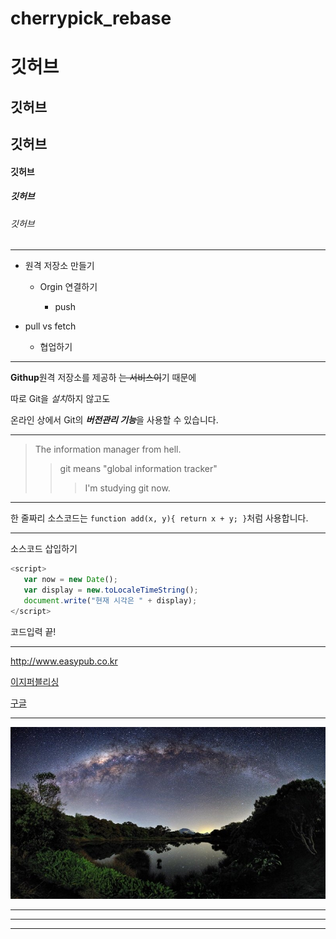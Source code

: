 # cherrypick_rebase

# 깃허브

## 깃허브

## 깃허브

#### 깃허브

##### 깃허브

###### 깃허브

---

- 원격 저장소 만들기

  + Orgin 연결하기

    * push

- pull vs fetch

  - 협업하기

---

**Githup**원격 저장소를 제공하 ~~는 서비스이~~기 때문에

따로 Git을 *설치*하지 않고도

온라인 상에서 Git의 ***버전관리 기능***을 사용할 수 있습니다.

---------------------

> The information manager from hell.
> > git means "global information tracker"
> > > I'm studying git now.

- - - 

한 줄짜리 소스코드는 `function add(x, y){ return x + y; }`처럼 사용합니다.

***

소스코드 삽입하기

```javascript
<script>
   var now = new Date();
   var display = new.toLocaleTimeString();
   document.write("현재 시각은 " + display);
</script>
```

코드입력 끝!

******************************

<http://www.easypub.co.kr>

[이지퍼블리싱](http://www.easypub.co.kr)


[구글](http://google.com, "검색사이트")

---

![달숲](./images/달숲.jpg)

---


---

* * *
